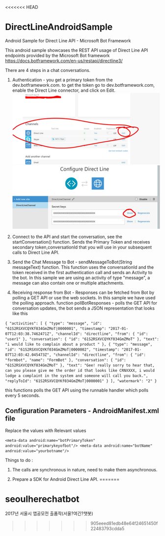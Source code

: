 <<<<<<< HEAD
# DirectLineAndroidSample
Android Sample for Direct Line API - Microsoft Bot Framework

This android sample showcases the REST API usage of Direct Line API endpoints provided by the Microsoft Bot framework https://docs.botframework.com/en-us/restapi/directline3/

There are 4 steps in a chat conversations.

1. Authentication - you get a primary token from the dev.botframework.com. to get the token go to dev.botframework.com, enable the Direct Line connector, and click on Edit.
![Enable the Direct Line Connector](/images/devbot1.JPG)
![Copy the Primary Key from here](/images/devbot2.JPG)

2. Connect to the API and start the conversation, see the startConversation() function. Sends the Primary Token and receives secondary token,conversationId that you will use in your subsequent calls to Direct Line API.

3. Send the Chat Message to Bot - sendMessageToBot(String messageText) function. This function uses the conversationId and the token received in the first authentication call and sends an Activity to the bot. In this sample we are using an activity of type "message", a message can also contain one or multiple attachments.

4. Receiving response from Bot - Responses can be fetched from Bot by polling a GET API or use the web sockets. In this sample we have used the polling approach. function pollBotResponses - polls the GET API for conversation updates, the bot sends a JSON representation that looks like this

`{
  "activities": [
    {
      "type": "message",
      "id": "61S2RSXVCQYKf034GmZMoT|0000001",
      "timestamp": "2017-01-07T12:03:38.7462471Z",
      "channelId": "directline",
      "from": {
        "id": "user1"
      },
      "conversation": {
        "id": "61S2RSXVCQYKf034GmZMoT"
      },
      "text": "i would like to complain about a product "
    },
    {
      "type": "message",
      "id": "61S2RSXVCQYKf034GmZMoT|0000002",
      "timestamp": "2017-01-07T12:03:42.045473Z",
      "channelId": "directline",
      "from": {
        "id": "formbot",
        "name": "FormBot"
      },
      "conversation": {
        "id": "61S2RSXVCQYKf034GmZMoT"
      },
      "text": "Gee! really sorry to hear that, can you please give me the order id that looks like CRNXXXX, i would lodge a complaint in the system and someone will call you back.",
      "replyToId": "61S2RSXVCQYKf034GmZMoT|0000001"
    }
  ],
  "watermark": "2"
}`

this functions polls the GET API using the runnable handler which polls every 5 seconds.

## Configuration Parameters - AndroidManifest.xml file
Replace the values with Relevant values

`<meta-data android:name="botPrimaryToken" android:value="primarykeyofbot"/>
<meta-data android:name="botName" android:value="yourbotname"/>`


Things to do :

1. The calls are synchronous in nature, need to make them asynchronous.

2. Prepare a SDK for Android Direct Line API.
=======
# seoulherechatbot
2017년 서울시 앱공모전 출품작(서울?여긴?챗봇)
>>>>>>> 905eeed81edb48e64f24651450f22483793cdda5
